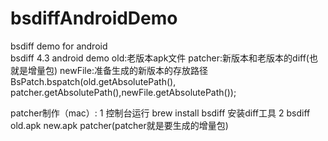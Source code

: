 # bsdiffAndroidDemo
bsdiff demo for android
<br>bsdiff 4.3 android demo
old:老版本apk文件
patcher:新版本和老版本的diff(也就是增量包)
newFile:准备生成的新版本的存放路径
BsPatch.bspatch(old.getAbsolutePath(), patcher.getAbsolutePath(),newFile.getAbsolutePath());



patcher制作（mac）:
1 控制台运行 brew install bsdiff 安装diff工具
2 bsdiff old.apk new.apk  patcher(patcher就是要生成的增量包)
